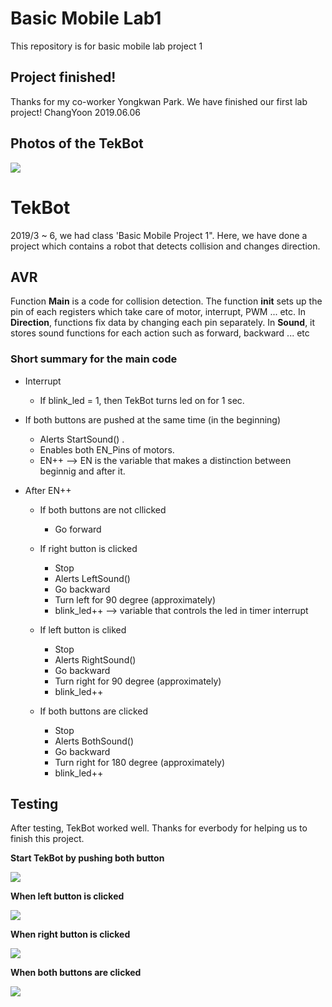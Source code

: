 # Basic Mobile Lab1
This repository is for basic mobile lab project 1

## Project finished!
Thanks for my co-worker Yongkwan Park. We have finished our first lab project! ChangYoon 2019.06.06

## Photos of the TekBot
![](final.jpg)

# TekBot 
2019/3 ~ 6, we had class 'Basic Mobile Project 1". Here, we have done a project which contains a robot that detects collision and changes direction.

## AVR
Function **Main** is a code for collision detection. The function **init** sets up the pin of each registers which take care of motor, interrupt, PWM ... etc. In **Direction**, functions fix data by changing each pin separately. In **Sound**, it stores sound functions for each action such as forward, backward ... etc

### Short summary for the main code
* Interrupt
  * If blink_led = 1, then TekBot turns led on for 1 sec. 

* If both buttons are pushed at the same time (in the beginning)
  * Alerts StartSound() .
  * Enables both EN_Pins of motors.
  * EN++ --> EN is the variable that makes a distinction between beginnig and after it.
  
* After EN++
  * If both buttons are not cllicked
    * Go forward
  
  * If right button is clicked
    * Stop
    * Alerts LeftSound()
    * Go backward
    * Turn left for 90 degree (approximately)
    * blink_led++ --> variable that controls the led in timer interrupt
    
  * If left button is cliked
    * Stop
    * Alerts RightSound()
    * Go backward
    * Turn right for 90 degree (approximately)
    * blink_led++ 
   
  * If both buttons are clicked
    * Stop
    * Alerts BothSound()
    * Go backward
    * Turn right for 180 degree (approximately)
    * blink_led++
   
## Testing 
After testing, TekBot worked well. Thanks for everbody for helping us to finish this project. 

**Start TekBot by pushing both button**

![](final_1.gif)

**When left button is clicked**

![](final_2.gif)

**When right button is clicked**

![](final_3.gif)

**When both buttons are clicked**

![](final_4.gif) 
